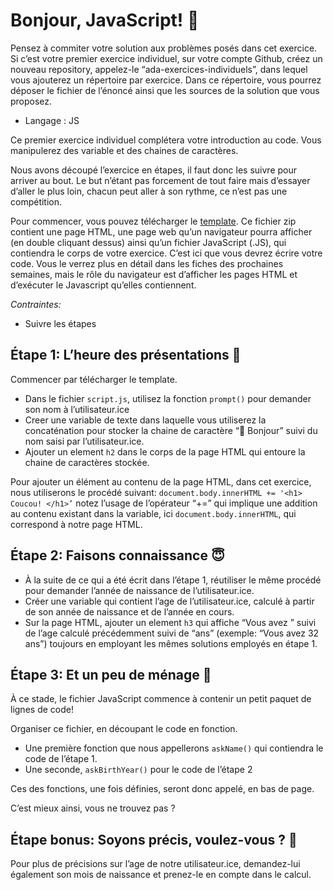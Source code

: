 # Bonjour, JavaScript! 👋

Pensez à commiter votre solution aux problèmes posés dans cet exercice.
Si c’est votre premier exercice individuel, sur votre compte Github, créez un nouveau repository, appelez-le “ada-exercices-individuels”, dans lequel vous ajouterez un répertoire par exercice. Dans ce répertoire, vous pourrez déposer le fichier de l’énoncé ainsi que les sources de la solution que vous proposez.

- Langage : JS

Ce premier exercice individuel complétera votre introduction au code. Vous manipulerez des variable et des chaines de caractères.

Nous avons découpé l’exercice en étapes, il faut donc les suivre pour arriver au bout.
Le but n’étant pas forcement de tout faire mais d’essayer d’aller le plus loin, chacun peut aller à son rythme, ce n’est pas une compétition.

Pour commencer, vous pouvez télécharger le [template](https://github.com/adatechschool/exercices-individuels/raw/master/html_template.zip). Ce fichier zip contient une page HTML, une page web qu’un navigateur pourra afficher (en double cliquant dessus) ainsi qu’un fichier JavaScript (.JS), qui contiendra le corps de votre exercice. C’est ici que vous devrez écrire votre code. Vous le verrez plus en détail dans les fiches des prochaines semaines, mais le rôle du navigateur est d’afficher les pages HTML et d’exécuter le Javascript qu’elles contiennent.

_Contraintes:_

- Suivre les étapes

## Étape 1: L’heure des présentations 🤝

Commencer par télécharger le template.

- Dans le fichier `script.js`, utilisez la fonction `prompt()` pour demander son nom à l’utilisateur.ice
- Creer une variable de texte dans laquelle vous utiliserez la concaténation pour stocker la chaine de caractère “👋 Bonjour” suivi du nom saisi par l’utilisateur.ice.
- Ajouter un element `h2` dans le corps de la page HTML qui entoure la chaine de caractères stockée.

Pour ajouter un élément au contenu de la page HTML, dans cet exercice, nous utiliserons le procédé suivant:
`document.body.innerHTML += '<h1> Coucou! </h1>’` notez l’usage de l’opérateur “+=” qui implique une addition au contenu existant dans la variable, ici `document.body.innerHTML`, qui correspond à notre page HTML.

## Étape 2: Faisons connaissance 😇

- À la suite de ce qui a été écrit dans l’étape 1, réutiliser le même procédé pour demander l’année de naissance de l’utilisateur.ice.
- Créer une variable qui contient l’age de l’utilisateur.ice, calculé à partir de son année de naissance et de l’année en cours.
- Sur la page HTML, ajouter un element `h3` qui affiche “Vous avez ” suivi de l’age calculé précédemment suivi de “ans” (exemple: “Vous avez 32 ans”) toujours en employant les mêmes solutions employés en étape 1.

## Étape 3: Et un peu de ménage 🧹

À ce stade, le fichier JavaScript commence à contenir un petit paquet de lignes de code!

Organiser ce fichier, en découpant le code en fonction.

- Une première fonction que nous appellerons `askName()` qui contiendra le code de l’étape 1.
- Une seconde, `askBirthYear()` pour le code de l’étape 2

Ces des fonctions, une fois définies, seront donc appelé, en bas de page.

C’est mieux ainsi, vous ne trouvez pas ?

## Étape bonus: Soyons précis, voulez-vous ? 🧐

Pour plus de précisions sur l’age de notre utilisateur.ice, demandez-lui également son mois de naissance et prenez-le en compte dans le calcul.
